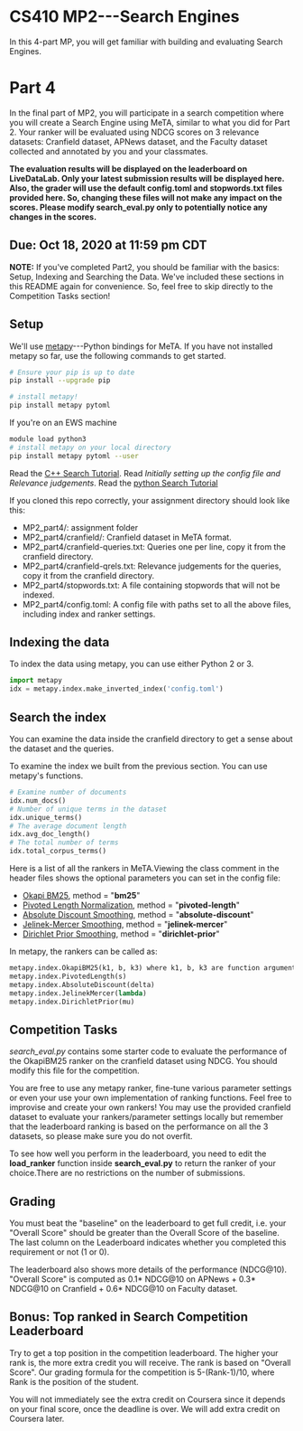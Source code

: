 # CS410 MP2---Search Engines

In this 4-part MP, you will get familiar with building and evaluating Search Engines.

# Part 4

In the final part of MP2, you will participate in a search competition where you will create a Search Engine using MeTA, similar to what you did for Part 2. Your ranker will be evaluated using NDCG scores on 3 relevance datasets: Cranfield dataset, APNews dataset, and the Faculty dataset collected and annotated by you and your classmates. 

**The evaluation results will be displayed on the leaderboard on LiveDataLab. Only your latest submission results will be displayed here.
Also, the grader will use the default config.toml and stopwords.txt files provided here. So, changing these files will not make any impact on the scores. Please modify search_eval.py only to potentially notice any changes in the scores.**

## Due: Oct 18, 2020 at 11:59 pm CDT

**NOTE:** If you've completed Part2, you should be familiar with the basics: Setup, Indexing and Searching the Data. We've included these sections in this README again for convenience. So, feel free to skip directly to the Competition Tasks section!

## Setup

We'll use [metapy](https://github.com/meta-toolkit/metapy)---Python bindings for MeTA. 
If you have not installed metapy so far, use the following commands to get started.

```bash
# Ensure your pip is up to date
pip install --upgrade pip

# install metapy!
pip install metapy pytoml
```

If you're on an EWS machine
```bash
module load python3
# install metapy on your local directory
pip install metapy pytoml --user
```

Read the [C++ Search Tutorial](https://meta-toolkit.org/search-tutorial.html). Read *Initially setting up the config file and Relevance judgements*.
Read the [python Search Tutorial](https://github.com/meta-toolkit/metapy/blob/master/tutorials/2-search-and-ir-eval.ipynb)

If you cloned this repo correctly, your assignment directory should look like this:
- MP2_part4/: assignment folder
- MP2_part4/cranfield/: Cranfield dataset in MeTA format.
- MP2_part4/cranfield-queries.txt: Queries one per line, copy it from the cranfield directory.
- MP2_part4/cranfield-qrels.txt: Relevance judgements for the queries, copy it from the cranfield directory.
- MP2_part4/stopwords.txt: A file containing stopwords that will not be indexed.
- MP2_part4/config.toml: A config file with paths set to all the above files, including index and ranker settings.

## Indexing the data
To index the data using metapy, you can use either Python 2 or 3.
```python
import metapy
idx = metapy.index.make_inverted_index('config.toml')
```

## Search the index
You can examine the data inside the cranfield directory to get a sense about the dataset and the queries.

To examine the index we built from the previous section. You can use metapy's functions.

```python
# Examine number of documents
idx.num_docs()
# Number of unique terms in the dataset
idx.unique_terms()
# The average document length
idx.avg_doc_length()
# The total number of terms
idx.total_corpus_terms()
```

Here is a list of all the rankers in MeTA.Viewing the class comment in the header files shows the optional parameters you can set in the config file:

- [Okapi BM25](https://github.com/meta-toolkit/meta/blob/master/include/meta/index/ranker/okapi_bm25.h), method = "**bm25**" 
- [Pivoted Length Normalization](https://github.com/meta-toolkit/meta/blob/master/include/meta/index/ranker/pivoted_length.h), method = "**pivoted-length**"
- [Absolute Discount Smoothing](https://github.com/meta-toolkit/meta/blob/master/include/meta/index/ranker/absolute_discount.h), method = "**absolute-discount**"
- [Jelinek-Mercer Smoothing](https://github.com/meta-toolkit/meta/blob/master/include/meta/index/ranker/jelinek_mercer.h), method = "**jelinek-mercer**"
- [Dirichlet Prior Smoothing](https://github.com/meta-toolkit/meta/blob/master/include/meta/index/ranker/dirichlet_prior.h), method = "**dirichlet-prior**"

In metapy, the rankers can be called as:

```python
metapy.index.OkapiBM25(k1, b, k3) where k1, b, k3 are function arguments, e.g. ranker = metapy.index.OkapiBM25(k1=1.2,b=0.75,k3=500)
metapy.index.PivotedLength(s) 
metapy.index.AbsoluteDiscount(delta)
metapy.index.JelinekMercer(lambda)
metapy.index.DirichletPrior(mu)
```
## Competition Tasks

*search_eval.py* contains some starter code to evaluate the performance of the OkapiBM25 ranker on the cranfield dataset using NDCG. You should modify this file for the competition. 

You are free to use any metapy ranker, fine-tune various parameter settings or even your use your own implementation of ranking functions. Feel free to improvise and create your own rankers! You may use the provided cranfield dataset to evaluate your rankers/parameter settings locally but remember that the leaderboard ranking is based on the performance on all the 3 datasets, so please make sure you do not overfit. 

To see how well you perform in the leaderboard, you need to edit the **load_ranker** function inside **search_eval.py** to return the ranker of your choice.There are no restrictions on the number of submissions.

## Grading

You must beat the "baseline" on the leaderboard to get full credit, i.e. your "Overall Score" should be greater than the Overall Score of the baseline. The last column on the Leaderboard indicates whether you completed this requirement or not (1 or 0). 

The leaderboard also shows more details of the performance (NDCG@10). "Overall Score" is computed as 0.1* NDCG@10 on APNews + 0.3* NDCG@10 on Cranfield + 0.6* NDCG@10 on Faculty dataset.


## Bonus: Top ranked in Search Competition Leaderboard

Try to get a top position in the competition leaderboard. The higher your rank is, the more extra credit you will receive. The rank is based on "Overall Score".
Our grading formula for the competition is  5-(Rank-1)/10, where Rank is the position of the student. 

You will not immediately see the extra credit on Coursera since it depends on your final score, once the deadline is over. We will add extra credit on Coursera later.
